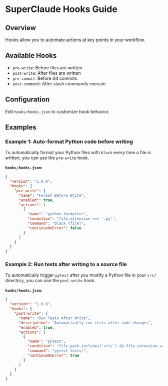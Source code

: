# SuperClaude Hooks Guide

## Overview
Hooks allow you to automate actions at key points in your workflow.

## Available Hooks
- `pre-write`: Before files are written
- `post-write`: After files are written
- `pre-commit`: Before Git commits
- `post-command`: After slash commands execute

## Configuration
Edit `hooks/hooks.json` to customize hook behavior.

## Examples

### Example 1: Auto-format Python code before writing

To automatically format your Python files with `black` every time a file is written, you can use the `pre-write` hook.

**`hooks/hooks.json`:**
```json
{
  "version": "1.0.0",
  "hooks": {
    "pre-write": {
      "name": "Format Before Write",
      "enabled": true,
      "actions": [
        {
          "name": "python-formatter",
          "condition": "file.extension === '.py'",
          "command": "black {file}",
          "continueOnError": false
        }
      ]
    }
  }
}
```

### Example 2: Run tests after writing to a source file

To automatically trigger `pytest` after you modify a Python file in your `src/` directory, you can use the `post-write` hook.

**`hooks/hooks.json`:**
```json
{
  "version": "1.0.0",
  "hooks": {
    "post-write": {
      "name": "Run Tests After Write",
      "description": "Automatically run tests after code changes",
      "enabled": true,
      "actions": [
        {
          "name": "pytest",
          "condition": "file.path.includes('src/') && file.extension === '.py'",
          "command": "pytest tests/",
          "continueOnError": true
        }
      ]
    }
  }
}
```
